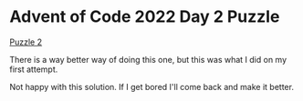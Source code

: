# Advent of Code 2022 Day 2 Puzzle

[Puzzle 2](https://adventofcode.com/2022/day/2)

There is a way better way of doing this one, but this was what I did on my first attempt.

Not happy with this solution. If I get bored I'll come back and make it better.
